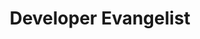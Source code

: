 ---
key: hiroki_tanaka
name: Hiroki Tanaka
id: 
feature: false
title: Developer Evangelist
company: Salesforce
city: Tokyo
photoURL: /images/speakers/hiroki_tanaka.png
socials:
  - icon: twitter
    link: 'https://twitter.com/hrk623'
    name: hkr623
---